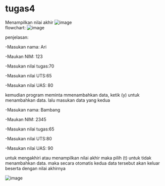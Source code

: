 # tugas4
Menampilkan nilai akhir 
![image](https://user-images.githubusercontent.com/56728542/69909974-6190a100-13b8-11ea-8d6b-3ccb06ac69e5.png)  
flowchart:
![image](https://user-images.githubusercontent.com/56728542/69909990-b03e3b00-13b8-11ea-8d68-a37ae9969b1e.png)

penjelasan:

-Masukan nama: Ari

-Maukan NIM: 123

-Masukan nilai tugas:70

-Masukan nilai UTS:65

-Masukan nilai UAS: 80

kemudian program meminta mmenambahkan data, ketik (y) untuk menambahkan data. lalu masukan data yang kedua

-Masukan nama: Bambang

-Maukan NIM: 2345

-Masukan nilai tugas:65

-Masukan nilai UTS:80

-Masukan nilai UAS: 90

untuk mengakhiri atau menampilkan nilai akhir maka pilih (t) untuk tidak menambahkan data. maka secara otomatis kedua data tersebut akan keluar beserta dengan nilai akhirnya


![image](https://user-images.githubusercontent.com/56728542/69909974-6190a100-13b8-11ea-8d6b-3ccb06ac69e5.png)  
